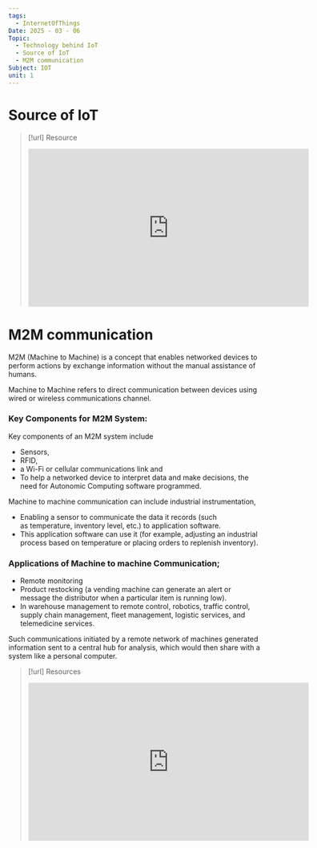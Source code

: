 ```yaml
---
tags:
  - InternetOfThings
Date: 2025 - 03 - 06
Topic:
  - Technology behind IoT
  - Source of IoT
  - M2M communication
Subject: IOT
unit: 1
---
```

# Source of IoT

> [!url] Resource
><iframe width="560" height="315" src="https://www.youtube.com/embed/VgkKLpz2ITk?si=syBtkp2ZU7T2Qmad" title="YouTube video player" frameborder="0" allow="accelerometer; autoplay; clipboard-write; encrypted-media; gyroscope; picture-in-picture; web-share" referrerpolicy="strict-origin-when-cross-origin" allowfullscreen></iframe> 


# M2M communication
M2M (Machine to Machine) is a concept that enables networked devices to perform actions by exchange information without the manual assistance of humans.

Machine to Machine refers to direct communication between devices using wired or wireless communications channel.
### **Key Components for M2M System:**
Key components of an M2M system include
- Sensors,
- RFID,
- a Wi-Fi or cellular communications link and
- To help a networked device to interpret data and make decisions, the need for Autonomic Computing software programmed.

Machine to machine communication can include industrial instrumentation,
- Enabling a sensor to communicate the data it records (such as temperature, inventory level, etc.) to application software.
- This application software can use it (for example, adjusting an industrial process based on temperature or placing orders to replenish inventory).

### Applications of Machine to machine Communication;
- Remote monitoring
- Product restocking (a vending machine can generate an alert or message the distributor when a particular item is running low).
- In warehouse management to remote control, robotics, traffic control, supply chain management, fleet management, logistic services, and telemedicine services.

Such communications initiated by a remote network of machines generated information sent to a central hub for analysis, which would then share with a system like a personal computer.

> [!url] Resources
><iframe width="560" height="315" src="https://www.youtube.com/embed/ZW8425Tas7w?si=DMTlLuJiSClVvS_r" title="YouTube video player" frameborder="0" allow="accelerometer; autoplay; clipboard-write; encrypted-media; gyroscope; picture-in-picture; web-share" referrerpolicy="strict-origin-when-cross-origin" allowfullscreen></iframe>
